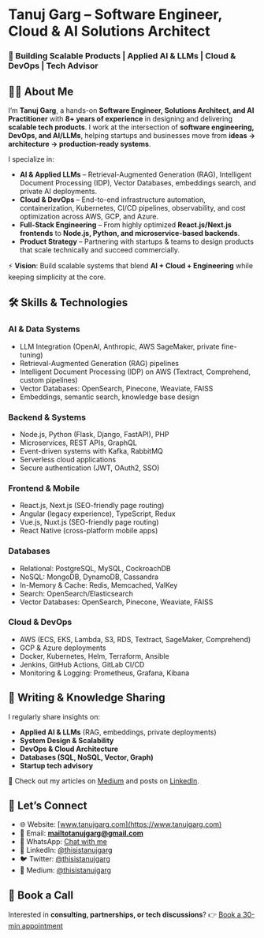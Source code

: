# Tanuj Garg – Software Engineer, Cloud & AI Solutions Architect

### 🚀 Building Scalable Products | Applied AI & LLMs | Cloud & DevOps | Tech Advisor



## 👨‍💻 About Me

I’m **Tanuj Garg**, a hands-on **Software Engineer, Solutions Architect, and AI Practitioner** with **8+ years of experience** in designing and delivering **scalable tech products**.
I work at the intersection of **software engineering, DevOps, and AI/LLMs**, helping startups and businesses move from **ideas → architecture → production-ready systems**.

I specialize in:

* **AI & Applied LLMs** – Retrieval-Augmented Generation (RAG), Intelligent Document Processing (IDP), Vector Databases, embeddings search, and private AI deployments.
* **Cloud & DevOps** – End-to-end infrastructure automation, containerization, Kubernetes, CI/CD pipelines, observability, and cost optimization across AWS, GCP, and Azure.
* **Full-Stack Engineering** – From highly optimized **React.js/Next.js frontends** to **Node.js, Python, and microservice-based backends**.
* **Product Strategy** – Partnering with startups & teams to design products that scale technically and succeed commercially.

⚡ **Vision**: Build scalable systems that blend **AI + Cloud + Engineering** while keeping simplicity at the core.



## 🛠️ Skills & Technologies

### **AI & Data Systems**

* LLM Integration (OpenAI, Anthropic, AWS SageMaker, private fine-tuning)
* Retrieval-Augmented Generation (RAG) pipelines
* Intelligent Document Processing (IDP) on AWS (Textract, Comprehend, custom pipelines)
* Vector Databases: OpenSearch, Pinecone, Weaviate, FAISS
* Embeddings, semantic search, knowledge base design

### **Backend & Systems**

* Node.js, Python (Flask, Django, FastAPI), PHP
* Microservices, REST APIs, GraphQL
* Event-driven systems with Kafka, RabbitMQ
* Serverless cloud applications
* Secure authentication (JWT, OAuth2, SSO)

### **Frontend & Mobile**

* React.js, Next.js (SEO-friendly page routing)
* Angular (legacy experience), TypeScript, Redux
* Vue.js, Nuxt.js (SEO-friendly page routing)
* React Native (cross-platform mobile apps)

### **Databases**

* Relational: PostgreSQL, MySQL, CockroachDB
* NoSQL: MongoDB, DynamoDB, Cassandra
* In-Memory & Cache: Redis, Memcached, ValKey
* Search: OpenSearch/Elasticsearch
* Vector Databases: OpenSearch, Pinecone, Weaviate, FAISS

### **Cloud & DevOps**

* AWS (ECS, EKS, Lambda, S3, RDS, Textract, SageMaker, Comprehend)
* GCP & Azure deployments
* Docker, Kubernetes, Helm, Terraform, Ansible
* Jenkins, GitHub Actions, GitLab CI/CD
* Monitoring & Logging: Prometheus, Grafana, Kibana



## 📝 Writing & Knowledge Sharing

I regularly share insights on:

* **Applied AI & LLMs** (RAG, embeddings, private deployments)
* **System Design & Scalability**
* **DevOps & Cloud Architecture**
* **Databases (SQL, NoSQL, Vector, Graph)**
* **Startup tech advisory**

📖 Check out my articles on [Medium](https://medium.com/@thisistanujgarg) and posts on [LinkedIn](https://linkedin.com/in/thisistanujgarg).



## 🤝 Let’s Connect

* 🌐 Website: [www.tanujgarg.com](https://www.tanujgarg.com)
* 📧 Email: **[mailtotanujgarg@gmail.com](mailto:mailtotanujgarg@gmail.com)**
* 💬 WhatsApp: [Chat with me](https://wa.me/919996629961?text=Hello%20Tanuj,%20I%20found%20you%20on%20GitHub)
* 💼 LinkedIn: [@thisistanujgarg](https://linkedin.com/in/thisistanujgarg)
* 🐦 Twitter: [@thisistanujgarg](https://twitter.com/thisistanujgarg)
* 📖 Medium: [@thisistanujgarg](https://medium.com/@thisistanujgarg)



## 📅 Book a Call

Interested in **consulting, partnerships, or tech discussions**?
👉 [Book a 30-min appointment](https://cal.com/tanujgarg/30min)
